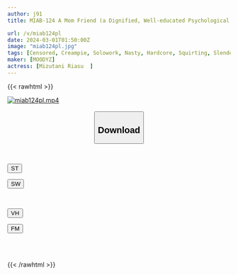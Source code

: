 ```yaml
---
author: j91
title: MIAB-124 A Mom Friend (a Dignified, Well-educated Psychological Counselor) Took On The Task Of Correcting My Son's Out-of-control Sexual Desire, But... He Got His Revenge During A Visiting Counseling Session, And Was Fucked So Hard That He Was Made To Cum Until He Was Wobbling, And He Blossomed Into A Super Masochist. Ahetoro Acme! Mizutani Pear Tomorrow

url: /v/miab124pl
date: 2024-03-01T01:50:00Z
image: "miab124pl.jpg"
tags: [Censored, Creampie, Solowork, Nasty, Hardcore, Squirting, Slender, Deep Throating	]
maker: [MOODYZ]
actress: [Mizutani Riasu  ]
---
```



{{< rawhtml >}}

<div class="video" data-videoid="6QdGrWbZYot9jOM">
    <a href="javascript:;">
        <img src="/v/miab124pl/miab124pl.jpg" width="WIDTH" height="HEIGHT" alt="miab124pl.mp4" loading="lazy">
    </a>
</div>

<script type="text/javascript" src="https://j91.asia/asset/on-demand-st.js"></script>

<br>
  <link rel="stylesheet" href="https://j91.asia/asset/bs5.css">
  
  <center>
  <button class="btn btn-primary" type="button" data-bs-toggle="collapse" data-bs-target=".multi-collapse" aria-expanded="false" aria-controls="multiCollapseExample1 multiCollapseExample2"><h2>Download</h2></button></center>
</p>
<div class="row">
  <div class="col">
    <div class="collapse multi-collapse" id="multiCollapseExample1">
      <div class="card card-body">
	      	      <br>
<div class="buttons">  
<p><a href="https://streamtape.to/v/6QdGrWbZYot9jOM" target="_blank"><button class="btn-hover color-3"><i class="fa fa-download"></i> ST</button></a></p>
<p><a href="https://cdnwish.com/94pgphir3xs4" target="_blank"><button class="btn-hover color-2"><i class="fa fa-download"></i> SW</button></a></p></div>
    </div>
  </div>
</div>
  <div class="col">
    <div class="collapse multi-collapse" id="multiCollapseExample2">
      <div class="card card-body">
	      <br>
<div class="buttons">
<p><a href="https://vidhidepro.com/f/dq11exbhqkpb"><button class="btn-hover color-9"><i class="fa fa-download"></i> VH</button></a></p>
<p><a href="https://filemoon.sx/d/rqsu592pbgoe"><button class="btn-hover color-8"><i class="fa fa-download"></i> FM</button></a></p></div>
<br><br>
      </div>
    </div>
  </div>
</div>

{{< /rawhtml >}}